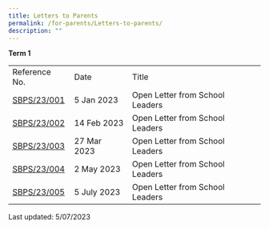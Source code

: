 ```yaml
---
title: Letters to Parents
permalink: /for-parents/Letters-to-parents/
description: ""
---
```

[]()**Term 1**

| | | |
|---|---|---|
| Reference No. | Date | Title |
| [SBPS/23/001](/files/Open%20Letter%20from%20SLs_01-2023.pdf)| 5 Jan 2023 | Open Letter from School Leaders |
| [SBPS/23/002](/files/open%20letter%20from%20sls_02-2023.pdf)| 14 Feb 2023 | Open Letter from School Leaders | 
| [SBPS/23/003](/files/Open%20Letter%20from%20SLs_03-2023.pdf)| 27 Mar 2023 | Open Letter from School Leaders | 
| [SBPS/23/004](/files/open%20letter%20from%20sls_04-2023.pdf)| 2 May 2023 | Open Letter from School Leaders | 
| [SBPS/23/005](/files/open%20letter%20from%20sls_05-2023.pdf)| 5 July 2023 | Open Letter from School Leaders | 










Last updated: 5/07/2023